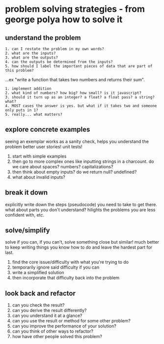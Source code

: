 # problem solving strategies - from george polya how to solve it

## understand the problem

    1. can I restate the problem in my own words?
    2. what are the inputs?
    3. what are the outputs?
    4. can the outputs be determined from the inputs?
    5. how should I label the important pieces of data that are part of this problem?

...ex "write a function that takes two numbers and returns their sum".

    1. implement addition
    2. what kind of numbers? how big? how small? is it javascript?
    3. should it turn up as an integer? a float? a float pass? a string? what?
    4. MOST cases the answer is yes. but what if it takes two and someone only puts in 1?
    5. really... what matters?

## explore concrete examples

seeing an exemplar works as a sanity check, helps you understand the problem better
user stories! unit tests!

1. start with simple examples
2. then go to more complex ones
   like inputting strings in a charcount. do we care about spaces? numbers? capitalizations?
3. then think about empty inputs?
   do we return null? undefined?
4. what about invalid inputs?

## break it down

explicitly write down the steps (pseudocode) you need to take to get there.
what about parts you don't understand? hilights the problems you are less confident with, etc.

## solve/simplify

solve if you can, if you can't, solve something close but similar! much better to keep writing things you know how to do and leave the hardest part for last.

1. find the core issue/difficulty with what you're trying to do
2. temporarily ignore said difficulty if you can
3. write a simplified solution
4. then incorporate that difficulty back into the problem

## look back and refactor

1. can you check the result?
2. can you derive the result differently?
3. can you understand it at a glance?
4. can you use the result or method for some other problem?
5. can you improve the performance of your solution?
6. can you think of other ways to refactor?
7. how have other people solved this problem?
